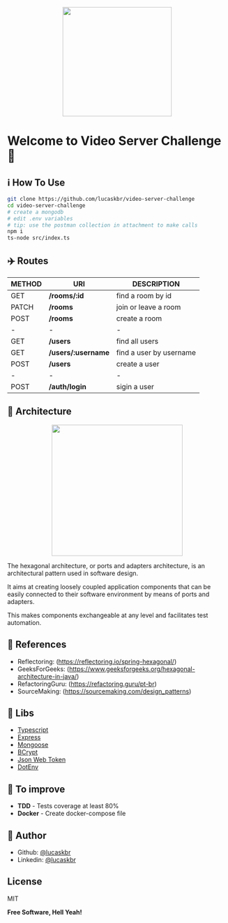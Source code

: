 

<p align="center">
  <img src="https://user-images.githubusercontent.com/39783638/91785954-e117fe80-ebdc-11ea-8ef5-e6f6b454e30b.png" height="250">
</p>

# Welcome to Video Server Challenge :wave:

## ℹ️ How To Use

```sh
git clone https://github.com/lucaskbr/video-server-challenge
cd video-server-challenge
# create a mongodb
# edit .env variables
# tip: use the postman collection in attachment to make calls
npm i
ts-node src/index.ts  

```

## ✈️ Routes

| METHOD | URI | DESCRIPTION |
| ------ | ------ | ------ |
| GET | **/rooms/:id** | find a room by id |
| PATCH | **/rooms** | join or leave a room |
| POST | **/rooms** | create a room|
| - | - | - |
| GET | **/users** | find all users |
| GET | **/users/:username** | find a user by username |
| POST | **/users** | create a user |
| - | - | - |
| POST | **/auth/login** | sigin a user |

## 🏢 Architecture

<p align="center">
  <img src="https://user-images.githubusercontent.com/39783638/91785851-a44c0780-ebdc-11ea-885c-4590d13a4e6d.png" height="300">
</p>

The hexagonal architecture, or ports and adapters architecture, is an architectural pattern used in software design. 

It aims at creating loosely coupled application components that can be easily connected to their software environment by means of ports and adapters. 

This makes components exchangeable at any level and facilitates test automation.

## 📕 References


* Reflectoring: (https://reflectoring.io/spring-hexagonal/)
* GeeksForGeeks: (https://www.geeksforgeeks.org/hexagonal-architecture-in-java/)
* RefactoringGuru: (https://refactoring.guru/pt-br)
* SourceMaking: (https://sourcemaking.com/design_patterns)


## :rocket: Libs

* [Typescript](https://www.typescriptlang.org/)
* [Express](https://www.npmjs.com/package/express)
* [Mongoose](https://www.npmjs.com/package/mongoose)
* [BCrypt](https://www.npmjs.com/package/bcrypt)
* [Json Web Token](https://www.npmjs.com/package/jsonwebtoken)
* [DotEnv](https://www.npmjs.com/package/dotenv)


## 🔨 To improve
- **TDD** - Tests coverage at least 80%
- **Docker** - Create docker-compose file

## 🧔 Author

* Github: [@lucaskbr](https://github.com/lucaskbr)
* Linkedin: [@lucaskbr](https://www.linkedin.com/in/lucas-klasa-13891414b/)

License
----

MIT

**Free Software, Hell Yeah!**
